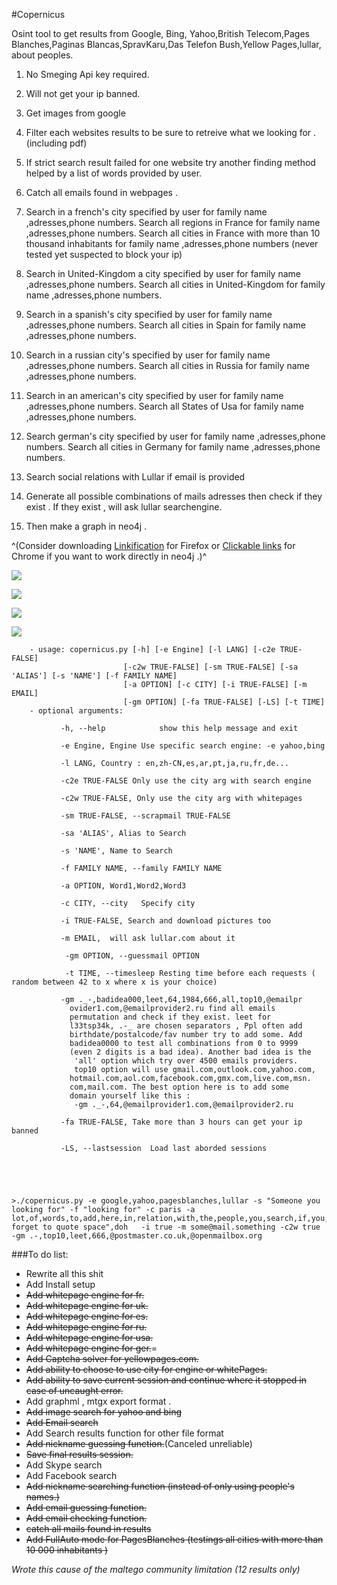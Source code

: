 #Copernicus
 
 

Osint tool to get results from Google, Bing, Yahoo,British Telecom,Pages Blanches,Paginas Blancas,SpravKaru,Das Telefon Bush,Yellow Pages,lullar, about peoples.

1. No Smeging Api key required.

2. Will not get your ip banned.

3. Get images from google

4. Filter each websites results to be sure to retreive what we looking for . (including pdf)

5. If strict search result failed for one website try another finding method helped by a list of words provided by user.

6. Catch all emails found in webpages .

7. Search in a french's city specified by user for family name ,adresses,phone numbers.
Search  all regions in France for family name ,adresses,phone numbers.
 Search  all cities in France with more than 10 thousand inhabitants for family name ,adresses,phone numbers (never tested  yet suspected to block your ip)
 
8. Search in United-Kingdom a city specified by user for family name ,adresses,phone numbers.
 Search  all cities in United-Kingdom for family name ,adresses,phone numbers.
 
9. Search in a spanish's city specified by user for family name ,adresses,phone numbers.
 Search all cities in Spain for family name ,adresses,phone numbers.
 
10. Search in a russian city's specified by user for family name ,adresses,phone numbers.
 Search all cities in Russia for family name ,adresses,phone numbers.
 
11. Search in an american's city specified by user for family name ,adresses,phone numbers.
 Search all States of Usa for family name ,adresses,phone numbers. 
 
12. Search german's city specified by user for family name ,adresses,phone numbers.
 Search all cities in Germany for family name ,adresses,phone numbers. 
 
13. Search social relations with Lullar if email is provided

14. Generate all possible combinations of mails adresses then check if they exist . If they exist , will ask lullar searchengine.
 
15. Then make a graph in neo4j .

^(Consider downloading [Linkification](https://addons.mozilla.org/fr/firefox/addon/linkification/)  for Firefox or [Clickable links](https://chrome.google.com/webstore/detail/clickable-links/mgamelhnfokapndfdodnmfiningckjia) for Chrome if you want to work directly in neo4j .)^

![ ](http://img11.hostingpics.net/pics/139823resc.png  "search engine")


![ ](https://s24.postimg.org/3y8y56wcl/piximg.jpg  "gimg")


![ ](http://img11.hostingpics.net/pics/384186Captcha.png  "yellowpages captcha bypass")


![](http://img15.hostingpics.net/pics/938427copernicus0.png) 

		- usage: copernicus.py [-h] [-e Engine] [-l LANG] [-c2e TRUE-FALSE]
		                     [-c2w TRUE-FALSE] [-sm TRUE-FALSE] [-sa 'ALIAS'] [-s 'NAME'] [-f FAMILY NAME]
		                     [-a OPTION] [-c CITY] [-i TRUE-FALSE] [-m EMAIL]
		                     [-gm OPTION] [-fa TRUE-FALSE] [-LS] [-t TIME]
		- optional arguments:
		
		       -h, --help            show this help message and exit
		       
		       -e Engine, Engine Use specific search engine: -e yahoo,bing
		       
		       -l LANG, Country : en,zh-CN,es,ar,pt,ja,ru,fr,de...
		       
		       -c2e TRUE-FALSE Only use the city arg with search engine
		       
		       -c2w TRUE-FALSE, Only use the city arg with whitepages 
		       
		       -sm TRUE-FALSE, --scrapmail TRUE-FALSE

		       -sa 'ALIAS', Alias to Search
		       
		       -s 'NAME', Name to Search
		       
		       -f FAMILY NAME, --family FAMILY NAME
		       
		       -a OPTION, Word1,Word2,Word3
		       
		       -c CITY, --city   Specify city
		       
		       -i TRUE-FALSE, Search and download pictures too
		       
		       -m EMAIL,  will ask lullar.com about it
		       
		        -gm OPTION, --guessmail OPTION
		        
		        -t TIME, --timesleep Resting time before each requests ( random between 42 to x where x is your choice)
		        
		       -gm ._-,badidea000,leet,64,1984,666,all,top10,@emailpr
		         ovider1.com,@emailprovider2.ru find all emails
		         permutation and check if they exist. leet for
		         l33tsp34k, .-_ are chosen separators , Ppl often add
		         birthdate/postalcode/fav number try to add some. Add
		         badidea0000 to test all combinations from 0 to 9999
		         (even 2 digits is a bad idea). Another bad idea is the
		          'all' option which try over 4500 emails providers.
		          top10 option will use gmail.com,outlook.com,yahoo.com,
		         hotmail.com,aol.com,facebook.com,gmx.com,live.com,msn.
		         com,mail.com. The best option here is to add some
		         domain yourself like this :
		          -gm ._-,64,@emailprovider1.com,@emailprovider2.ru
		           
		       -fa TRUE-FALSE, Take more than 3 hours can get your ip banned
		
		       -LS, --lastsession  Load last aborded sessions
		
	     
	
	
	
	>./copernicus.py -e google,yahoo,pagesblanches,lullar -s "Someone you looking for" -f "looking for" -c paris -a lot,of,words,to,add,here,in,relation,with,the,people,you,search,if,you,want,more,results,"dont forget to quote space",doh   -i true -m some@mail.something -c2w true -gm .-,top10,leet,666,@postmaster.co.uk,@openmailbox.org
	   
###To do list:
- Rewrite all this shit
- Add Install setup 
-   ~~Add whitepage engine for fr.~~
-   ~~Add whitepage engine for uk.~~
-   ~~Add whitepage engine for es.~~
-   ~~Add whitepage engine for ru.~~
-   ~~Add whitepage engine for usa.~~
-   ~~Add whitepage engine for ger.~~=
-   ~~Add Captcha solver for yellowpages.com.~~
-   ~~Add ability to choose to use city for engine or whitePages.~~
-   ~~Add ability to save current session and continue where it stopped in  case of uncaught error.~~
-  Add graphml , mtgx export format .
-  ~~Add image search for yahoo and bing~~
- ~~Add Email search~~
- Add Search results function for other file format 
- ~~Add nickname guessing function.~~(Canceled unreliable)
- ~~Save final results session.~~
- Add Skype search
- Add Facebook search
- ~~Add nickname searching function (instead of only using people's names.)~~
- ~~Add email guessing function.~~
- ~~Add email checking function.~~
- ~~catch all mails found in results~~
- ~~Add FullAuto mode for PagesBlanches (testings all cities with more than 10 000 inhabitants )~~

*Wrote this cause of the maltego community limitation (12 results only)*